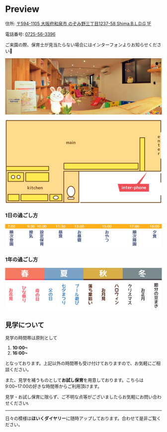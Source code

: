 # Preview

住所: [〒594-1105 大阪府和泉市 のぞみ野三丁目1237-58 Shima.B.L.D.G 1F](https://goo.gl/maps/wMkEvpDmiUB2)

電話番号: [0725-56-3396](tel:0725563396)

ご来園の際、保育士が見当たらない場合にはインターフォンよりお知らせください🙇

![as?fetch=bloburl](../image/room.2.jpg)

![as?fetch=hast](../svg/preview.room.svg)

### 1日の過ごし方

![as?fetch=hast](../svg/preview.day.svg)

<!-- 空いている時間帯は主に遊んでいます。季節感のある遊びなど、その時々に応じてする遊びが決まります。また、お散歩に出かけることも多いです。 -->

<!-- ### 定番のお散歩コース Google My Map

* oge
  * 風がいい
* few
  * 遊具が充実している -->

### 1年の過ごし方

![as?fetch=hast](../svg/preview.year.svg)
<!-- ![as?fetch=bloburl&className=preview_square](../image/preview.spring.jpg)
![as?fetch=bloburl&className=preview_square](../image/preview.summer.jpg)
![as?fetch=bloburl&className=preview_square](../image/preview.fall.jpg)
![as?fetch=bloburl&className=preview_square](../image/preview.winter.jpg) -->

<!-- #### [🌏地図🏃](https://drive.google.com/open?id=183-KK2iIdtZssIV-K_zXllTHb5YFmec4&usp=sharing)

↑お散歩に利用する街のお気に入りスポットをまとめています。(随時更新) -->


## 見学について
見学の時間帯は原則として

1. **10:00~**
1. **16:00~**

となっております。上記以外の時間帯も受け付けておりますので、お気軽にご相談ください。

また、見学を補うものとして**お試し保育**を用意しております。こちらは9:00~17:00の好きな時間帯からご利用頂けます。

見学・お試し保育に限らず、ご不明な点等がございましたらお気軽にお問い合わせください📞

***

日々の模様は**ほいくダイヤリー**に随時アップしております。合わせて是非ご覧ください。
